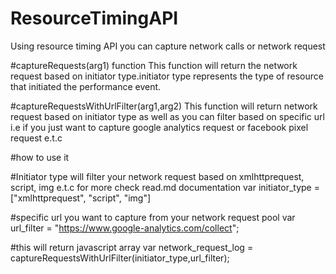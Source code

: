 # ResourceTimingAPI
Using resource timing API you can capture network calls or network request

#captureRequests(arg1) function
This function will return the network request based on initiator type.initiator type represents the type of resource that initiated the performance event.

#captureRequestsWithUrlFilter(arg1,arg2)
This function will return network request based on initiator type as well as you can filter based on specific url i.e if you just want to capture google analytics request or facebook pixel request e.t.c

#how to use it 

#Initiator type will filter your network request based on xmlhttprequest, script, img e.t.c for more check read.md documentation
var initiator_type = ["xmlhttprequest", "script", "img"]

#specific url you want to capture from your network request pool
var url_filter = "https://www.google-analytics.com/collect";

#this will return javascript array
var network_request_log = captureRequestsWithUrlFilter(initiator_type,url_filter);
